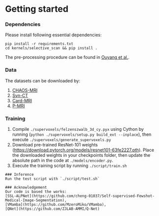 # Getting started

### Dependencies
Please install following essential dependencies:
```
pip install -r requirements.txt
cd kernels/selective_scan && pip install .
```
The pre-processing procedure can be found in [Ouyang et al.](https://github.com/cheng-01037/Self-supervised-Fewshot-Medical-Image-Segmentation/tree/2f2a22b74890cb9ad5e56ac234ea02b9f1c7a535).

### Data
The datasets can be downloaded by:
1) [CHAOS-MRI](https://drive.google.com/drive/folders/1elxzn67Hhe0m1PvjjwLGls6QbkIQr1m1?usp=share_link)
2) [Syn-CT](https://drive.google.com/drive/folders/1pgm9sPE6ihqa2OuaiSz7X8QhXKkoybv5?usp=share_link)
3) [Card-MRI ](https://drive.google.com/drive/folders/1aaU5KQiKOZelfVOpQxxfZNXKNkhrcvY2?usp=share_link)
4) [P-MRI](https://zenodo.org/record/7013610)

### Training
1. Compile `./supervoxels/felzenszwalb_3d_cy.pyx` using Cython by running (`python ./supervoxels/setup.py build_ext --inplace`), then execute `./supervoxels/generate_supervoxels.py` 
2. Download pre-trained ResNet-101 weights (https://download.pytorch.org/models/resnet101-63fe2227.pth). Place the downloaded weights in your checkpoints folder, then update the absolute path in the code at `./models/encoder.py`.  
3. Execute the training script by running `./script/train.sh`
```
### Inference
Run the test script with `./script/test.sh` 

### Acknowledgement
Our code is based the works: 
[SSL-ALPNet](https://github.com/cheng-01037/Self-supervised-Fewshot-Medical-Image-Segmentation), 
[VMamba](https://github.com/MzeroMiko/VMamba),
[QNet](https://github.com/ZJLAB-AMMI/Q-Net)



